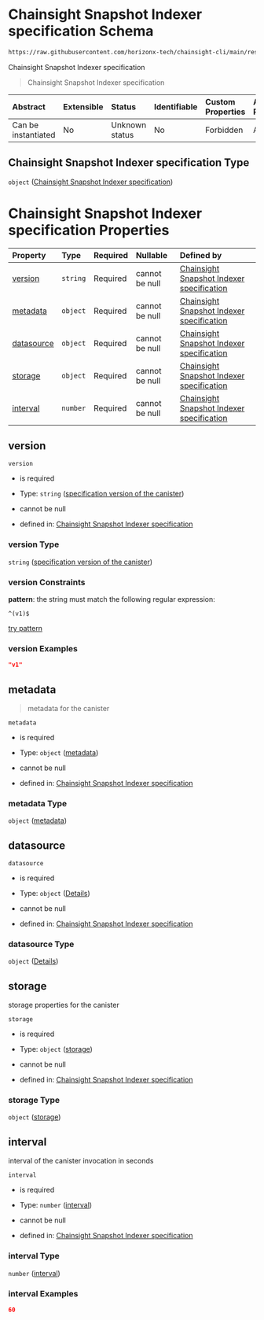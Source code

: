 # Chainsight Snapshot Indexer specification Schema

```txt
https://raw.githubusercontent.com/horizonx-tech/chainsight-cli/main/resources/schema/snapshot_indexer.json
```

Chainsight Snapshot Indexer specification

> Chainsight Snapshot Indexer specification

| Abstract            | Extensible | Status         | Identifiable | Custom Properties | Additional Properties | Access Restrictions | Defined In                                                                       |
| :------------------ | :--------- | :------------- | :----------- | :---------------- | :-------------------- | :------------------ | :------------------------------------------------------------------------------- |
| Can be instantiated | No         | Unknown status | No           | Forbidden         | Allowed               | none                | [snapshot\_indexer.json](../../out/snapshot_indexer.json "open original schema") |

## Chainsight Snapshot Indexer specification Type

`object` ([Chainsight Snapshot Indexer specification](snapshot_indexer.md))

# Chainsight Snapshot Indexer specification Properties

| Property                  | Type     | Required | Nullable       | Defined by                                                                                                                                                   |
| :------------------------ | :------- | :------- | :------------- | :----------------------------------------------------------------------------------------------------------------------------------------------------------- |
| [version](#version)       | `string` | Required | cannot be null | [Chainsight Snapshot Indexer specification](snapshot_indexer-properties-specification-version-of-the-canister.md "#/properties/version#/properties/version") |
| [metadata](#metadata)     | `object` | Required | cannot be null | [Chainsight Snapshot Indexer specification](snapshot_indexer-properties-metadata.md "#/properties/metadata#/properties/metadata")                            |
| [datasource](#datasource) | `object` | Required | cannot be null | [Chainsight Snapshot Indexer specification](snapshot_indexer-properties-datasource.md "#/properties/datasource#/properties/datasource")                      |
| [storage](#storage)       | `object` | Required | cannot be null | [Chainsight Snapshot Indexer specification](snapshot_indexer-properties-storage.md "#/properties/storage#/properties/storage")                               |
| [interval](#interval)     | `number` | Required | cannot be null | [Chainsight Snapshot Indexer specification](snapshot_indexer-properties-interval.md "#/properties/interval#/properties/interval")                            |

## version



`version`

*   is required

*   Type: `string` ([specification version of the canister](snapshot_indexer-properties-specification-version-of-the-canister.md))

*   cannot be null

*   defined in: [Chainsight Snapshot Indexer specification](snapshot_indexer-properties-specification-version-of-the-canister.md "#/properties/version#/properties/version")

### version Type

`string` ([specification version of the canister](snapshot_indexer-properties-specification-version-of-the-canister.md))

### version Constraints

**pattern**: the string must match the following regular expression:&#x20;

```regexp
^(v1)$
```

[try pattern](https://regexr.com/?expression=%5E\(v1\)%24 "try regular expression with regexr.com")

### version Examples

```json
"v1"
```

## metadata



> metadata for the canister

`metadata`

*   is required

*   Type: `object` ([metadata](snapshot_indexer-properties-metadata.md))

*   cannot be null

*   defined in: [Chainsight Snapshot Indexer specification](snapshot_indexer-properties-metadata.md "#/properties/metadata#/properties/metadata")

### metadata Type

`object` ([metadata](snapshot_indexer-properties-metadata.md))

## datasource



`datasource`

*   is required

*   Type: `object` ([Details](snapshot_indexer-properties-datasource.md))

*   cannot be null

*   defined in: [Chainsight Snapshot Indexer specification](snapshot_indexer-properties-datasource.md "#/properties/datasource#/properties/datasource")

### datasource Type

`object` ([Details](snapshot_indexer-properties-datasource.md))

## storage

storage properties for the canister

`storage`

*   is required

*   Type: `object` ([storage](snapshot_indexer-properties-storage.md))

*   cannot be null

*   defined in: [Chainsight Snapshot Indexer specification](snapshot_indexer-properties-storage.md "#/properties/storage#/properties/storage")

### storage Type

`object` ([storage](snapshot_indexer-properties-storage.md))

## interval

interval of the canister invocation in seconds

`interval`

*   is required

*   Type: `number` ([interval](snapshot_indexer-properties-interval.md))

*   cannot be null

*   defined in: [Chainsight Snapshot Indexer specification](snapshot_indexer-properties-interval.md "#/properties/interval#/properties/interval")

### interval Type

`number` ([interval](snapshot_indexer-properties-interval.md))

### interval Examples

```json
60
```
